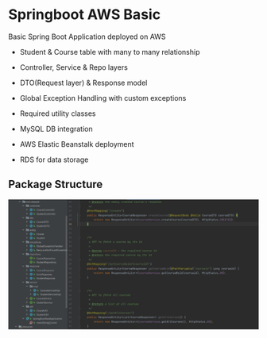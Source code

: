 # Springboot AWS Basic

Basic Spring Boot Application deployed on AWS

- Student & Course table with many to many relationship
- Controller, Service & Repo layers
- DTO(Request layer) & Response model
- Global Exception Handling with custom exceptions
- Required utility classes
- MySQL DB integration

- AWS Elastic Beanstalk deployment
- RDS for data storage

## Package Structure
![packageStructure](packageStructure.jpg)
